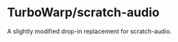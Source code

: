# TurboWarp/scratch-audio

A slightly modified drop-in replacement for scratch-audio.

<!--
# scratch-audio
#### Scratch audio engine is for playing sounds, instruments and audio effects in Scratch 3.0 projects

[![Greenkeeper badge](https://badges.greenkeeper.io/LLK/scratch-audio.svg)](https://greenkeeper.io/)

#### Please note this project is at an early stage and we are not ready for pull requests

[![Build Status](https://travis-ci.org/LLK/scratch-audio.svg?branch=develop)](https://travis-ci.org/LLK/scratch-audio)

## Installation
This requires you to have Git and Node.js installed.

In your own node environment/application:
```bash
npm install https://github.com/LLK/scratch-audio.git
```
If you want to edit/play yourself:
```bash
git clone git@github.com:LLK/scratch-audio.git
cd scratch-audio
npm install
```

## Testing
```bash
npm test
```

## Donate
We provide [Scratch](https://scratch.mit.edu) free of charge, and want to keep it that way! Please consider making a [donation](https://secure.donationpay.org/scratchfoundation/) to support our continued engineering, design, community, and resource development efforts. Donations of any size are appreciated. Thank you!
-->

